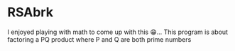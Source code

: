 # RSAbrk
 I enjoyed playing with math to come up with this 😁...
This program is about factoring a PQ product where P and Q are both prime numbers
